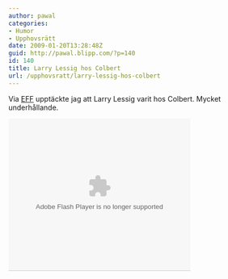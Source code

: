```yaml
---
author: pawal
categories:
- Humor
- Upphovsrätt
date: 2009-01-20T13:28:48Z
guid: http://pawal.blipp.com/?p=140
id: 140
title: Larry Lessig hos Colbert
url: /upphovsratt/larry-lessig-hos-colbert
---
```


Via <a href="http://www.eff.org/deeplinks/2009/01/larry-lessig-colbert-report">EFF</a> upptäckte jag att Larry Lessig varit hos Colbert. Mycket underhållande.

<div class='cc_box' style='position:relative'></div><embed style='float:left; clear:left;' src='http://media.mtvnservices.com/mgid:cms:item:comedycentral.com:215454' width='360' height='301' type='application/x-shockwave-flash' wmode='window' allowFullscreen='true' flashvars='autoPlay=false' allowscriptaccess='always' allownetworking='all' bgcolor='#000000'></embed><div class='cc_links' style='float:left; clear:left; width:358px; border:solid 1px #cfcfcf; border-top:0px; font:10px Arial,Helvetica,Verdana,sans-serif; color:#b9b9b9; background-color:#f5f5f5;'></div>
